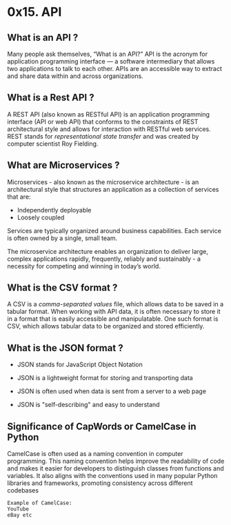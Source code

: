 # 0x15. API

## What is an API ?

Many people ask themselves, “What is an API?” API is the acronym for application programming interface — a software intermediary that allows two applications to talk to each other. APIs are an accessible way to extract and share data within and across organizations.

## What is a Rest API ?

A REST API (also known as RESTful API) is an application programming interface (API or web API) that conforms to the constraints of REST architectural style and allows for interaction with RESTful web services. REST stands for _representational state transfer_ and was created by computer scientist Roy Fielding.

## What are Microservices ?

Microservices - also known as the microservice architecture - is an architectural style that structures an application as a collection of services that are:
- Independently deployable
- Loosely coupled

Services are typically organized around business capabilities. Each service is often owned by a single, small team.

The microservice architecture enables an organization to deliver large, complex applications rapidly, frequently, reliably and sustainably - a necessity for competing and winning in today’s world.

## What is the CSV format ?

A CSV is a _comma-separated values_ file, which allows data to be saved in a tabular format.
When working with API data, it is often necessary to store it in a format that is easily accessible and manipulatable. One such format is CSV, which allows tabular data to be organized and stored efficiently.

## What is the JSON format ?

- JSON stands for JavaScript Object Notation

- JSON is a lightweight format for storing and transporting data

- JSON is often used when data is sent from a server to a web page

- JSON is "self-describing" and easy to understand


## Significance of CapWords or CamelCase in Python
CamelCase is often used as a naming convention in computer programming. This naming convention helps improve the readability of code and makes it easier for developers to distinguish classes from functions and variables. It also aligns with the conventions used in many popular Python libraries and frameworks, promoting consistency across different codebases
```
Example of CamelCase:
YouTube
eBay etc
```